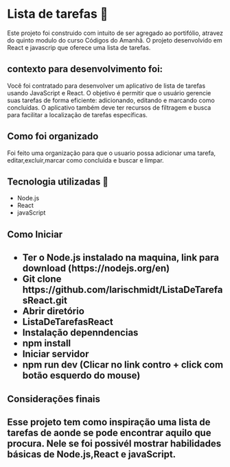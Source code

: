 <h1>Lista de tarefas 🚀</h1>
<p>Este projeto foi construido com intuito de ser agregado ao portifólio, atravez do quinto modulo do curso Códigos do Amanhã. O projeto desenvolvido em React e javascrip que oferece uma lista de tarefas.</p>

<h2> contexto para desenvolvimento foi:</h2>

<p>Você foi contratado para desenvolver um aplicativo de lista de
tarefas usando JavaScript e React. O objetivo é permitir que o 
usuário gerencie suas tarefas de forma eficiente: adicionando,
editando e marcando como concluídas. O aplicativo também deve 
ter recursos de filtragem e busca para facilitar a localização de 
tarefas específicas.</p>

<h2>Como foi organizado</h2>
<p>Foi feito uma organização para que o usuario possa adicionar uma tarefa, editar,excluir,marcar como concluida e buscar e limpar.</p>

<h2>Tecnologia utilizadas 🚀</h2>
<ul>
<li>Node.js</li>
<li>React</li>
<li>javaScript</li>
</ul>
<h2>Como Iniciar<h2>
<ul>
<li>Ter o Node.js instalado na maquina, link para download (https://nodejs.org/en)</li>
<li>Git clone https://github.com/larischmidt/ListaDeTarefasReact.git</li>
<li>Abrir diretório</li>
<li>ListaDeTarefasReact</li>
<li>Instalação depenndencias</li>
<li>npm install</li>
<li>Iniciar servidor</li>
<li>npm run dev (Clicar no link contro + click com botão esquerdo do mouse)</li>
</ul>
<h2>Considerações finais<h2>
<p>Esse projeto tem como inspiração uma lista de tarefas de aonde se pode encontrar aquilo que procura. Nele se foi possivél mostrar habilidades básicas de Node.js,React e javaScript.</p>